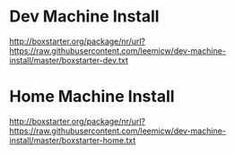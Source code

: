 Dev Machine Install
===================

http://boxstarter.org/package/nr/url?https://raw.githubusercontent.com/leemicw/dev-machine-install/master/boxstarter-dev.txt

Home Machine Install
===================

http://boxstarter.org/package/nr/url?https://raw.githubusercontent.com/leemicw/dev-machine-install/master/boxstarter-home.txt
